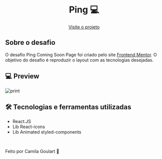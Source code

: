 <h1 align="center">
<br> Ping 💻 </h1>
 

<p align="center">
  <a href="/">Visite o projeto</a>
</p>

## Sobre o desafio
O desafio Ping Coming Soon Page foi criado pelo site <a href="https://www.frontendmentor.io/">Frontend Mentor</a>. O objetivo do desafio é reproduzir o layout com as tecnologias desejadas.


## 💻 Preview

![print](https://user-images.githubusercontent.com/85360804/147766890-17c04667-a8b1-42a5-a9ed-7e4fa16c5052.png)



## 🛠 Tecnologias e ferramentas utilizadas
* React.JS
* Lib React-icons
* Lib Animated styled-components


<br>

<p> Feito por Camila Goulart 💖</p>





